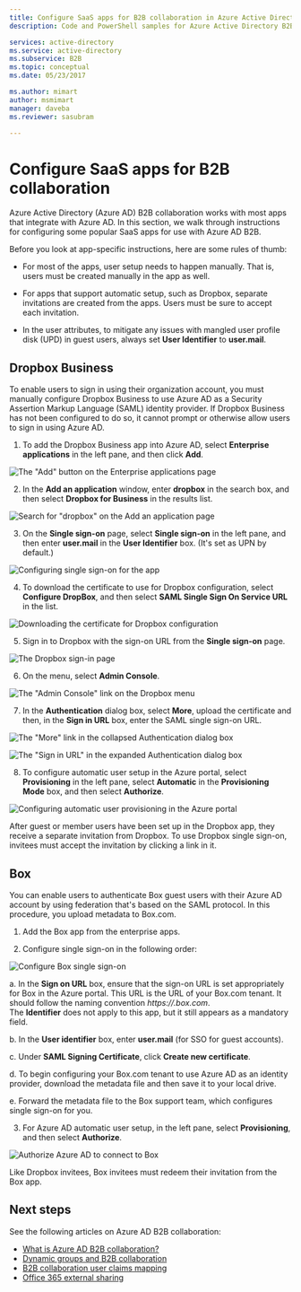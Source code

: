 ```yaml
---
title: Configure SaaS apps for B2B collaboration in Azure Active Directory | Microsoft Docs
description: Code and PowerShell samples for Azure Active Directory B2B collaboration

services: active-directory
ms.service: active-directory
ms.subservice: B2B
ms.topic: conceptual
ms.date: 05/23/2017

ms.author: mimart
author: msmimart
manager: daveba
ms.reviewer: sasubram

---
```


# Configure SaaS apps for B2B collaboration

Azure Active Directory (Azure AD) B2B collaboration works with most apps that integrate with Azure AD. In this section, we walk through instructions for configuring some popular SaaS apps for use with Azure AD B2B.

Before you look at app-specific instructions, here are some rules of thumb:

* For most of the apps, user setup needs to happen manually. That is, users must be created manually in the app as well.

* For apps that support automatic setup, such as Dropbox, separate invitations are created from the apps. Users must be sure to accept each invitation.

* In the user attributes, to mitigate any issues with mangled user profile disk (UPD) in guest users, always set **User Identifier** to **user.mail**.


## Dropbox Business

To enable users to sign in using their organization account, you must manually configure Dropbox Business to use Azure AD as a Security Assertion Markup Language (SAML) identity provider. If Dropbox Business has not been configured to do so, it cannot prompt or otherwise allow users to sign in using Azure AD.

1. To add the Dropbox Business app into Azure AD, select **Enterprise applications** in the left pane, and then click **Add**.

  ![The "Add" button on the Enterprise applications page](media/configure-saas-apps/add-dropbox.png)

2. In the **Add an application** window, enter **dropbox** in the search box, and then select **Dropbox for Business** in the results list.

  ![Search for "dropbox" on the Add an application page](media/configure-saas-apps/add-app-dialog.png)

3. On the **Single sign-on** page, select **Single sign-on** in the left pane, and then enter **user.mail** in the **User Identifier** box. (It's set as UPN by default.)

  ![Configuring single sign-on for the app](media/configure-saas-apps/configure-app-sso.png)

4. To download the certificate to use for Dropbox configuration, select **Configure DropBox**, and then select **SAML Single Sign On Service URL** in the list.

  ![Downloading the certificate for Dropbox configuration](media/configure-saas-apps/download-certificate.png)

5. Sign in to Dropbox with the sign-on URL from the **Single sign-on** page.

  ![The Dropbox sign-in page](media/configure-saas-apps/sign-in-to-dropbox.png)

6. On the menu, select **Admin Console**.

  ![The "Admin Console" link on the Dropbox menu](media/configure-saas-apps/dropbox-menu.png)

7. In the **Authentication** dialog box, select **More**, upload the certificate and then, in the **Sign in URL** box, enter the SAML single sign-on URL.

  ![The "More" link in the collapsed Authentication dialog box](media/configure-saas-apps/dropbox-auth-01.png)

  ![The "Sign in URL" in the expanded Authentication dialog box](media/configure-saas-apps/paste-single-sign-on-URL.png)

8. To configure automatic user setup in the Azure portal, select **Provisioning** in the left pane, select **Automatic** in the **Provisioning Mode** box, and then select **Authorize**.

  ![Configuring automatic user provisioning in the Azure portal](media/configure-saas-apps/set-up-automatic-provisioning.png)

After guest or member users have been set up in the Dropbox app, they receive a separate invitation from Dropbox. To use Dropbox single sign-on, invitees must accept the invitation by clicking a link in it.

## Box
You can enable users to authenticate Box guest users with their Azure AD account by using federation that's based on the SAML protocol. In this procedure, you upload metadata to Box.com.

1. Add the Box app from the enterprise apps.

2. Configure single sign-on in the following order:

  ![Configure Box single sign-on](media/configure-saas-apps/configure-box-sso.png)

 a. In the **Sign on URL** box, ensure that the sign-on URL is set appropriately for Box in the Azure portal. This URL is the URL of your Box.com tenant. It should follow the naming convention *https://.box.com*.  
 The **Identifier** does not apply to this app, but it still appears as a mandatory field.

 b. In the **User identifier** box, enter **user.mail** (for SSO for guest accounts).

 c. Under **SAML Signing Certificate**, click **Create new certificate**.

 d. To begin configuring your Box.com tenant to use Azure AD as an identity provider, download the metadata file and then save it to your local drive.

 e. Forward the metadata file to the Box support team, which configures single sign-on for you.

3. For Azure AD automatic user setup, in the left pane, select **Provisioning**, and then select **Authorize**.

  ![Authorize Azure AD to connect to Box](media/configure-saas-apps/auth-azure-ad-to-connect-to-box.png)

Like Dropbox invitees, Box invitees must redeem their invitation from the Box app.

## Next steps

See the following articles on Azure AD B2B collaboration:

- [What is Azure AD B2B collaboration?](what-is-b2b.md)
- [Dynamic groups and B2B collaboration](use-dynamic-groups.md)
- [B2B collaboration user claims mapping](claims-mapping.md)
- [Office 365 external sharing](o365-external-user.md)

